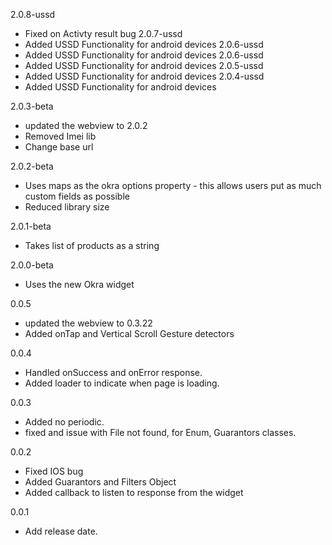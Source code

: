 2.0.8-ussd
  - Fixed on Activty result bug
2.0.7-ussd
  - Added USSD Functionality for android devices
2.0.6-ussd
  - Added USSD Functionality for android devices
2.0.6-ussd
  - Added USSD Functionality for android devices
2.0.5-ussd
  - Added USSD Functionality for android devices
2.0.4-ussd
  - Added USSD Functionality for android devices

2.0.3-beta
  - updated the webview to 2.0.2
  - Removed Imei lib
  - Change base url

2.0.2-beta
  - Uses maps as the okra options property - this allows users put as much custom fields as possible
  - Reduced library size

2.0.1-beta
  - Takes list of products as a string

2.0.0-beta
  - Uses the new Okra widget

0.0.5
  - updated the webview to 0.3.22
  - Added onTap and Vertical Scroll Gesture detectors

0.0.4
  - Handled onSuccess and onError response.
  - Added loader to indicate when page is loading.

0.0.3
  - Added no periodic.
  - fixed and issue with File not found, for Enum, Guarantors classes.

0.0.2
  - Fixed IOS bug
  - Added Guarantors and Filters Object
  - Added callback to listen to response from the widget


0.0.1
  - Add release date.